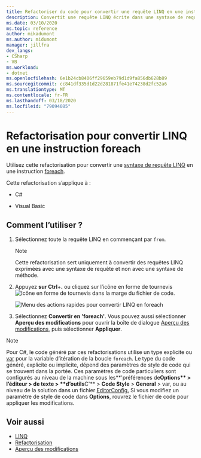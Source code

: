 ```yaml
---
title: Refactoriser du code pour convertir une requête LINQ en une instruction foreach
description: Convertit une requête LINQ écrite dans une syntaxe de requête en une instruction foreach.
ms.date: 03/10/2020
ms.topic: reference
author: mikadumont
ms.author: midumont
manager: jillfra
dev_langs:
- CSharp
- VB
ms.workload:
- dotnet
ms.openlocfilehash: 6e1b24cb8406ff29659eb79d1d9fa856db628b89
ms.sourcegitcommit: cc841df335d1d22d281871fe41e74238d2fc52a6
ms.translationtype: MT
ms.contentlocale: fr-FR
ms.lasthandoff: 03/18/2020
ms.locfileid: "79094085"
---
```

# <a name="refactoring-to-convert-linq-to-a-foreach-statement"></a>Refactorisation pour convertir LINQ en une instruction foreach

Utilisez cette refactorisation pour convertir une [syntaxe de requête LINQ](/dotnet/csharp/programming-guide/concepts/linq/query-syntax-and-method-syntax-in-linq) en une instruction [foreach](/dotnet/csharp/language-reference/keywords/foreach-in).

Cette refactorisation s’applique à :

- C#

- Visual Basic

## <a name="how-to-use-it"></a>Comment l’utiliser ?

1. Sélectionnez toute la requête LINQ en commençant par `from`.

   > [!NOTE]
   > Cette refactorisation sert uniquement à convertir des requêtes LINQ exprimées avec une syntaxe de requête et non avec une syntaxe de méthode.

1. Appuyez **sur Ctrl**+**.** ou cliquez sur l’icône en forme de tournevis ![Icône en forme de tournevis](../media/screwdriver-icon.png) dans la marge du fichier de code.

   ![Menu des actions rapides pour convertir LINQ en foreach](media/convert-linq-to-foreach.png)

1. Sélectionnez **Convertir en 'foreach'**. Vous pouvez aussi sélectionner **Aperçu des modifications** pour ouvrir la boîte de dialogue [Aperçu des modifications](../../ide/preview-changes.md), puis sélectionner **Appliquer**.

> [!NOTE]
> Pour C#, le code généré par ces refactorisations utilise un type explicite ou [var](/dotnet/csharp/language-reference/keywords/var) pour la variable d’itération de la boucle `foreach`. Le type du code généré, explicite ou implicite, dépend des paramètres de style de code qui se trouvent dans la portée. Ces paramètres de code particuliers sont configurés au niveau de la machine sous les**\'préférences de****Options** > **l’éditeur** > de texte >  **d’outils****C'** > **Code Style** > **General** > var, ou au niveau de la solution dans un fichier [EditorConfig.](../../ide/editorconfig-language-conventions.md#implicit-and-explicit-types) Si vous modifiez un paramètre de style de code dans **Options**, rouvrez le fichier de code pour appliquer les modifications.

## <a name="see-also"></a>Voir aussi

- [LINQ](/dotnet/standard/using-linq)
- [Refactorisation](../refactoring-in-visual-studio.md)
- [Aperçu des modifications](../../ide/preview-changes.md)
